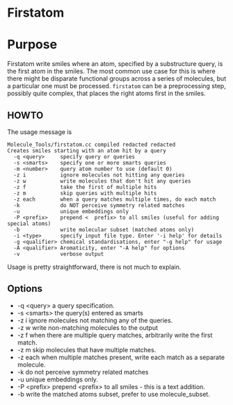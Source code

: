 # Firstatom

# Purpose
Firstatom write smiles where an atom, specified by a substructure
query, is the first atom in the smiles. The most common use case
for this is where there might be disparate functional groups across
a series of molecules, but a particular one must be processed.
`firstatom` can be a preprocessing step, possibly quite complex,
that places the right atoms first in the smiles.

## HOWTO
The usage message is
```
Molecule_Tools/firstatom.cc compiled redacted redacted
Creates smiles starting with an atom hit by a query
  -q <query>     specify query or queries
  -s <smarts>    specify one or more smarts queries
  -m <number>    query atom number to use (default 0)
  -z i           ignore molecules not hitting any queries
  -z w           write molecules that don't hit any queries
  -z f           take the first of multiple hits
  -z m           skip queries with multiple hits
  -z each        when a query matches multiple times, do each match
  -k             do NOT perceive symmetry related matches
  -u             unique embeddings only
  -P <prefix>    prepend <  prefix> to all smiles (useful for adding special atoms)
  -b             write molecular subset (matched atoms only)
  -i <type>      specify input file type. Enter '-i help' for details
  -g <qualifier> chemical standardisations, enter "-g help" for usage
  -A <qualifier> Aromaticity, enter "-A help" for options
  -v             verbose output
```

Usage is pretty straightforward, there is not much to explain.

## Options
* -q \<query\>   a query specification.
* -s \<smarts\>  the query(s) entered as smarts
* -z i           ignore molecules not matching any of the queries.
* -z w           write non-matching molecules to the output
* -z f           when there are multiple query matches, arbitrarily write the first match.
* -z m           skip molecules that have multiple matches.
* -z each        when multiple matches present, write each match as a separate molecule.
* -k             do not perceive symmetry related matches
* -u             unique embeddings only.
* -P \<prefix\>  prepend \<prefix\> to all smiles - this is a text addition.
* -b             write the matched atoms subset, prefer to use molecule_subset.

